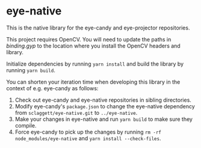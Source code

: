 # eye-native

This is the native library for the eye-candy and eye-projector repositories.

This project requires OpenCV. You will need to update the paths in *binding.gyp* to the location where you install the OpenCV headers and library.

Initialize dependencies by running `yarn install` and build the library by running `yarn build`.

You can shorten your iteration time when developing this library in the context of e.g. eye-candy as follows:

1. Check out eye-candy and eye-native repositories in sibling directories.
2. Modify eye-candy's `package.json` to change the eye-native dependency from `sclaggett/eye-native.git` to `../eye-native`.
3. Make your changes in eye-native and run `yarn build` to make sure they compile.
4. Force eye-candy to pick up the changes by running `rm -rf node_modules/eye-native` and `yarn install --check-files`.
